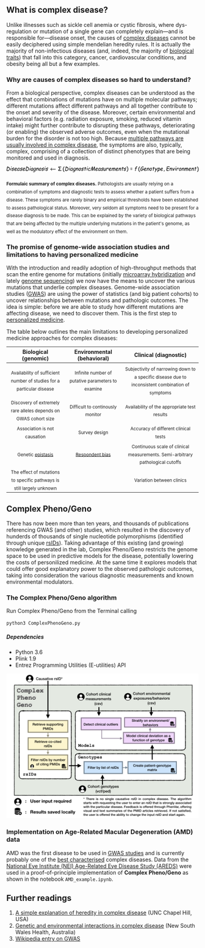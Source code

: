 
## What is complex disease?

Unlike illnesses such as sickle cell anemia or cystic fibrosis, where dys-regulation or mutation of a single gene can completely explain&mdash;and is responsible for&mdash;disease onset, the causes of [complex diseases](https://report.nih.gov/NIHfactsheets/ViewFactSheet.aspx?csid=42) cannot be easily deciphered using simple mendelian heredity rules. It is actually the majority of non-infectious diseases (and, indeed, the majority of [biological traits](https://www.sciencedaily.com/terms/trait_%28biology%29.htm)) that fall into this category, cancer, cardiovascular conditions, and obesity being all but a few examples.

### Why are causes of complex diseases so hard to understand?

From a biological perspective, complex diseases can be understood as the effect that combinations of mutations have on multiple molecular pathways; different mutations affect different pathways and all together contribute to the onset and severity of the disease. Moreover, certain environmental and behavioral factors (e.g. radiation exposure, smoking, reduced vitamin intake) might further contribute to disrupting these pathways, deteriorating (or enabling) the observed adverse outcomes, even when the mutational burden for the disorder is not too high. Because [multiple pathways are usually involved in complex disease](https://www.genome.gov/10000865/), the symptoms are also, typically, complex, comprising of a collection of distinct phenotypes that are being monitored and used in diagnosis. 

![PseudoFunction](https://github.com/NCBI-Hackathons/Complex_Phenogeno/blob/master/Images/PseudoFunction.jpeg)

<sub>**Formulaic summary of complex diseases.** Pathologists are usually relying on a combination of symptoms and diagnostic tests to assess whether a patient suffers from a disease. These symptoms are rarely binary and empirical thresholds have been established to assess pathological status. Moreover, very seldom all symptoms need to be present for a disease diagnosis to be made. This can be explained by the variety of biological pathways that are being affected by the multiple underlying mutations in the patient's genome, as well as the modulatory effect of the environment on them.</sub>

### The promise of genome-wide association studies and limitations to having personalized medicine

With the introduction and readily adoption of high-throughput methods that scan the entire genome for mutations (initially [microarray hybridization](https://www.genome.gov/10000533/dna-microarray-technology/) and lately [genome sequencing](https://www.genome.gov/10001177/dna-sequencing-fact-sheet/)) we now have the means to uncover the various mutations that underlie complex diseases. Genome-wide association studies ([GWAS](https://www.genome.gov/26525384/catalog-of-published-genomewide-association-studies/)) are using the power of statistics (and big patient cohorts) to uncover relationships between mutations and pathologic outcomes. The idea is simple: before we are able to study how different mutations are affecting disease, we need to discover them. This is the first step to [personalized medicine](https://www.nih.gov/about-nih/what-we-do/nih-turning-discovery-into-health/personalized-medicine).

The table below outlines the main limitations to developing personalized medicine approaches for complex diseases:

|                            Biological (genomic)                            |                   Environmental (behavioral)                   |                                        Clinical (diagnostic)                                       |
|:--------------------------------------------------------------------------:|:--------------------------------------------------------------:|:--------------------------------------------------------------------------------------------------:|
| <sub>Availability of sufficient number of studies for a particular disease</sub> |            <sub>Infinite number of putative  parameters to examine</sub>            | <sub>Subjectivity of narrowing down to a specific disease due to inconsistent  combination of symptoms</sub>  |
|       <sub>Discovery of extremely rare alleles depends on GWAS cohort size</sub>      |                <sub>Difficult to continously monitor</sub>                |                            <sub>Availability of the appropriate test results</sub>                            |
|                        <sub>Association is not causation</sub>                        |                          <sub>Survey design</sub>                         |                                <sub>Accuracy of different clinical tests</sub>                                |
|        <sub>Genetic [epistasis](https://en.wikipedia.org/wiki/Epistasis)</sub>        | <sub>[Respondent bias](https://en.wikipedia.org/wiki/Response_bias)</sub> |           <sub>Continuous scale of clinical measurements. Semi-arbitrary pathological cutoffs</sub>           |
|    <sub>The effect of mutations to specific pathways is still largely unknown</sub>   |                                                                |                                      <sub>Variation between clinics</sub>                                     |


## Complex Pheno/Geno

There has now been more than ten years, and thousands of publications referencing GWAS (and other) studies, which resulted in the discovery of hunderds of thousands of single nucleotide polymorphisms (identified through unique [rsIDs](https://www.ncbi.nlm.nih.gov/books/NBK174586/)). Taking advantage of this existing (and growing) knowledge generated in the lab, Complex Pheno/Geno restricts the genome space to be used in predictive models for the disease, potentially lowering the costs of personilized medicine. At the same time it explores models that could offer good explanatory power to the observed pathologic outcomes, taking into consideration the various diagnostic measurements and known environmental modulators.

### The Complex Pheno/Geno algorithm

Run Complex Pheno/Geno from the Terminal calling 

`python3 ComplexPhenoGeno.py`

##### Dependencies
* Python 3.6
* Plink 1.9
* Entrez Programming Utilities (E-utilities) API

![Flow diagram](https://github.com/NCBI-Hackathons/Complex_Phenogeno/blob/master/Images/FlowDiagram.jpeg)

### Implementation on Age-Related Macular Degeneration (AMD) data

AMD was the first disease to be used in [GWAS studies](https://www.ncbi.nlm.nih.gov/projects/gap/cgi-bin/study.cgi?study_id=phs000001.v3.p1) and is currently probably one of the [best characterised](https://nei.nih.gov/news/pressreleases/habits_genes_affect_AMD) complex diseases. Data from the [National Eye Institute (NEI) Age-Related Eye Disease Study (AREDS)](https://www.ncbi.nlm.nih.gov/projects/gap/cgi-bin/study.cgi?study_id=phs000001.v3.p1) were used in a proof-of-principle implementation of **Complex Pheno/Geno** as shown in the notebook `AMD_example.ipynb`.


## Further readings
1. [A simple explanation of heredity in complex disease](https://www.med.unc.edu/neurology/files/documents/child-teaching-pdf/Genetics%20Disease.pdf) (UNC Chapel Hill, USA)
2. [Genetic and environmental interactions in complex disease](http://www.genetics.edu.au/publications-and-resources/facts-sheets/fact-sheet-11-environmental-and-genetic-interactions) (New South Wales Health, Australia) 
3. [Wikipedia entry on GWAS](https://en.wikipedia.org/wiki/Genome-wide_association_study)
